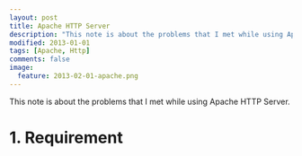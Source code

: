 ```yaml
---
layout: post
title: Apache HTTP Server
description: "This note is about the problems that I met while using Apache HTTP Server."
modified: 2013-01-01
tags: [Apache, Http]
comments: false
image:
  feature: 2013-02-01-apache.png
---
```


This note is about the problems that I met while using Apache HTTP Server.

# 1. Requirement

